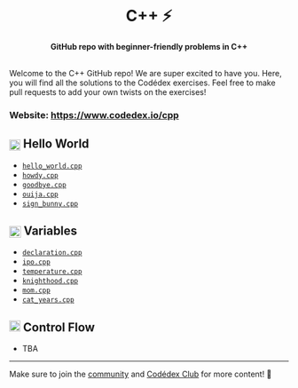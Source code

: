 <div align="center">
  <br>
  <h1>C++ ⚡</h1>
  <strong>GitHub repo with beginner-friendly problems in C++</strong>
</div>
<br>

Welcome to the C++ GitHub repo! We are super excited to have you. Here, you will find all the solutions to the Codédex exercises. Feel free to make pull requests to add your own twists on the exercises!

### Website: https://www.codedex.io/cpp

## <img src="https://raw.githubusercontent.com/codedex-io/python-101/main/assets/badge_earth.png" height="20" style="vertical-align: middle"> Hello World

- [`hello_world.cpp`](https://github.com/codedex-io/cpp-101/blob/main/1-hello-world/01_hello_world.cpp)
- [`howdy.cpp`](https://github.com/codedex-io/cpp-101/blob/main/1-hello-world/02_howdy.cpp)
- [`goodbye.cpp`](https://github.com/codedex-io/cpp-101/blob/main/1-hello-world/03_goodbye.cpp)
- [`ouija.cpp`](https://github.com/codedex-io/cpp-101/blob/main/1-hello-world/04_ouija.cpp)
- [`sign_bunny.cpp`](https://github.com/codedex-io/cpp-101/blob/main/1-hello-world/05_sign_bunny.cpp)

## <img src="https://raw.githubusercontent.com/codedex-io/python-101/main/assets/badge_equal.png" height="21" style="vertical-align: middle"> Variables

<!-- link not applied yet ^-^ -->

- [`declaration.cpp`]()
- [`ipo.cpp`]()
- [`temperature.cpp`]()
- [`knighthood.cpp`]()
- [`mom.cpp`]()
- [`cat_years.cpp`]()

## <img src="https://raw.githubusercontent.com/codedex-io/python-101/main/assets/badge_fork.png" height="20"> Control Flow

- TBA

---

Make sure to join the [community](https://www.codedex.io/community) and [Codédex Club](https://www.codedex.io/pricing) for more content! 💖
